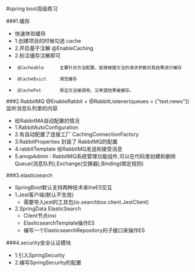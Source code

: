 #spring boot高级练习

###1.缓存
 * 快速体验缓存
 * 1.创建项目的时候勾选 cache
 * 2.开启基于注解 @EnableCaching
 * 2.标注缓存注解即可
 * 		@Cacheable		主要针对方法配置，能够根据方法的请求参数对其结果进行缓存
 * 		@CacheEvict		清空缓存
 * 		@CachePut		保证方法被调用，又希望结果被缓存。

###2.RabbitMQ
    @EnableRabbit + @RabbitListener(queues = {"test.news"}) 监听消息队列里的内容
 * 给RabbitMA自动配置的情况
 * 1.RabbitAutoConfiguration
 * 2.有自动配置了连接工厂 CachingConnectionFactory
 * 3.RabbitProperties 封装了 RabbitMQ的配置
 * 4.rabbitTemplate 给RabbitMQ发送和接受消息
 * 5.amqpAdmin : RabbitMQ系统管理功能组件,可以在代码里创建和删除Queue(消息队列),Exchange(交换器),Binding(绑定规则)
 
###3.elasticsearch
* SpringBoot默认支持两种技术来iheES交互
* 1.Jest客户端(默认不生效)
    *   需要导入jest的工具包(io.searchbox.client.JestClient)
* 2.SpringData ElasticSearch
    * Client节点inxi
    * ElasticsearchTemplate操作ES
    * 编写一个ElasticsearchRepository的子接口来操作ES
    
###4.security安全认证模块
* 1.引入SpringSecurity
* 2.编写SpringSecurity的配置